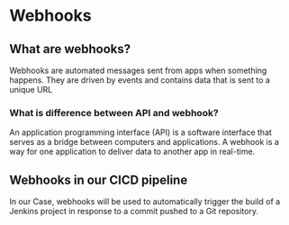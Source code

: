 # Webhooks
## What are webhooks?
Webhooks are automated messages sent from apps when something happens. They are driven by events and contains data that is sent to a unique URL

### What is difference between API and webhook?
An application programming interface (API) is a software interface that serves as a bridge between computers and applications. A webhook is a way for one application to deliver data to another app in real-time.

## Webhooks in our CICD pipeline
In our Case, webhooks will be used to automatically trigger the build of a Jenkins project in response to a commit pushed to a Git repository.